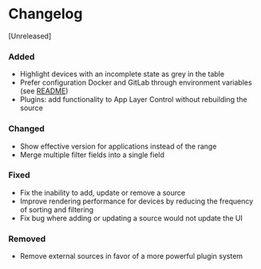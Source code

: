 # Changelog

[Unreleased]

### Added

- Highlight devices with an incomplete state as grey in the table
- Prefer configuration Docker and GitLab through environment variables (see [README](README.md))
- Plugins: add functionality to App Layer Control without rebuilding the source

### Changed

- Show effective version for applications instead of the range
- Merge multiple filter fields into a single field

### Fixed

- Fix the inability to add, update or remove a source
- Improve rendering performance for devices by reducing the frequency of sorting and filtering
- Fix bug where adding or updating a source would not update the UI

### Removed

- Remove external sources in favor of a more powerful plugin system
